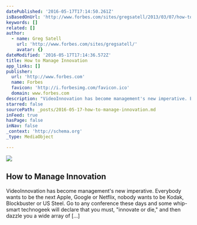 ```yaml
---
datePublished: '2016-05-17T17:14:50.261Z'
isBasedOnUrl: 'http://www.forbes.com/sites/gregsatell/2013/03/07/how-to-manage-innovation-2/#3e72a01c33d9'
keywords: []
related: []
author:
  - name: Greg Satell
    url: 'http://www.forbes.com/sites/gregsatell/'
    avatar: {}
dateModified: '2016-05-17T17:14:36.572Z'
title: How to Manage Innovation
app_links: []
publisher:
  url: 'http://www.forbes.com'
  name: Forbes
  favicon: 'http://i.forbesimg.com/favicon.ico'
  domain: www.forbes.com
description: "VideoInnovation has become management's new imperative. Everybody wants to be the next Apple, Google or Netflix, nobody wants to be Kodak, Blockbuster or US Steel. Go to any conference these days and some whip-smart technogeek will declare that you must, \"innovate or die,\" and then dazzle you a wide array of [...]"
starred: false
sourcePath: _posts/2016-05-17-how-to-manage-innovation.md
inFeed: true
hasPage: false
inNav: false
_context: 'http://schema.org'
_type: MediaObject

---
```

<article style=""><img src="https://s3-us-west-2.amazonaws.com/the-grid-img/p/64670252d0c95f7657ac6694037fdc78d3aea7b3.jpg" /><h1>How to Manage Innovation</h1><p>VideoInnovation has become management's new imperative. Everybody wants to be the next Apple, Google or Netflix, nobody wants to be Kodak, Blockbuster or US Steel. Go to any conference these days and some whip-smart technogeek will declare that you must, "innovate or die," and then dazzle you a wide array of [...]</p></article>